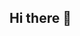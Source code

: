 ## Hi there 👋



<!--
**lhaausing/lhaausing** is a ✨ _special_ ✨ repository because its `README.md` (this file) appears on your GitHub profile.

Hi This is Haau-Sing Li/李效丞/이효성!

- 📄 I’m a student of the ELLIS PhD program (the MILA-esque allience in Europe!).  I'm affiliated with TU Darmstadt and work closely with Instituto de Telecomunicações.
- 🔭 I’m interested in ...
-->
